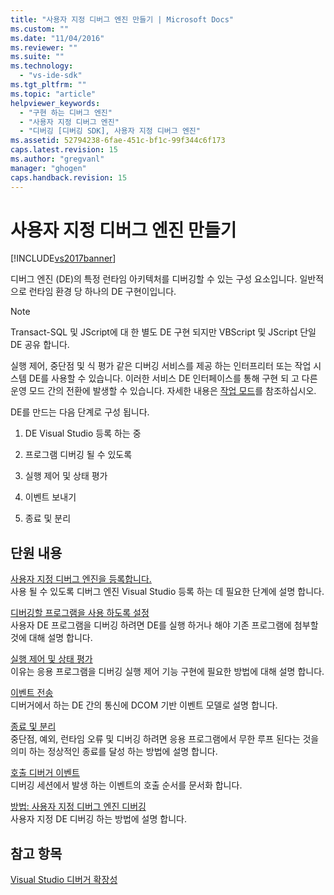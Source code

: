 ```yaml
---
title: "사용자 지정 디버그 엔진 만들기 | Microsoft Docs"
ms.custom: ""
ms.date: "11/04/2016"
ms.reviewer: ""
ms.suite: ""
ms.technology: 
  - "vs-ide-sdk"
ms.tgt_pltfrm: ""
ms.topic: "article"
helpviewer_keywords: 
  - "구현 하는 디버그 엔진"
  - "사용자 지정 디버그 엔진"
  - "디버깅 [디버깅 SDK], 사용자 지정 디버그 엔진"
ms.assetid: 52794238-6fae-451c-bf1c-99f344c6f173
caps.latest.revision: 15
ms.author: "gregvanl"
manager: "ghogen"
caps.handback.revision: 15
---
```

# 사용자 지정 디버그 엔진 만들기
[!INCLUDE[vs2017banner](../../code-quality/includes/vs2017banner.md)]

디버그 엔진 \(DE\)의 특정 런타임 아키텍처를 디버깅할 수 있는 구성 요소입니다.  일반적으로 런타임 환경 당 하나의 DE 구현이입니다.  
  
> [!NOTE]
>  Transact\-SQL 및 JScript에 대 한 별도 DE 구현 되지만 VBScript 및 JScript 단일 DE 공유 합니다.  
  
 실행 제어, 중단점 및 식 평가 같은 디버깅 서비스를 제공 하는 인터프리터 또는 작업 시스템 DE를 사용할 수 있습니다.  이러한 서비스 DE 인터페이스를 통해 구현 되 고 다른 운영 모드 간의 전환에 발생할 수 있습니다.  자세한 내용은 [작업 모드](../../extensibility/debugger/operational-modes.md)를 참조하십시오.  
  
 DE를 만드는 다음 단계로 구성 됩니다.  
  
1.  DE Visual Studio 등록 하는 중  
  
2.  프로그램 디버깅 될 수 있도록  
  
3.  실행 제어 및 상태 평가  
  
4.  이벤트 보내기  
  
5.  종료 및 분리  
  
## 단원 내용  
 [사용자 지정 디버그 엔진을 등록합니다.](../../extensibility/debugger/registering-a-custom-debug-engine.md)  
 사용 될 수 있도록 디버그 엔진 Visual Studio 등록 하는 데 필요한 단계에 설명 합니다.  
  
 [디버깅할 프로그램을 사용 하도록 설정](../../extensibility/debugger/enabling-a-program-to-be-debugged.md)  
 사용자 DE 프로그램을 디버깅 하려면 DE를 실행 하거나 해야 기존 프로그램에 첨부할 것에 대해 설명 합니다.  
  
 [실행 제어 및 상태 평가](../../extensibility/debugger/execution-control-and-state-evaluation.md)  
 이유는 응용 프로그램을 디버깅 실행 제어 기능 구현에 필요한 방법에 대해 설명 합니다.  
  
 [이벤트 전송](../../extensibility/debugger/sending-events.md)  
 디버거에서 하는 DE 간의 통신에 DCOM 기반 이벤트 모델로 설명 합니다.  
  
 [종료 및 분리](../../extensibility/debugger/termination-and-detaching.md)  
 중단점, 예외, 런타임 오류 및 디버깅 하려면 응용 프로그램에서 무한 루프 된다는 것을 의미 하는 정상적인 종료를 달성 하는 방법에 설명 합니다.  
  
 [호출 디버거 이벤트](../../extensibility/debugger/calling-debugger-events.md)  
 디버깅 세션에서 발생 하는 이벤트의 호출 순서를 문서화 합니다.  
  
 [방법: 사용자 지정 디버그 엔진 디버깅](../../extensibility/debugger/how-to-debug-a-custom-debug-engine.md)  
 사용자 지정 DE 디버깅 하는 방법에 설명 합니다.  
  
## 참고 항목  
 [Visual Studio 디버거 확장성](../../extensibility/debugger/visual-studio-debugger-extensibility.md)